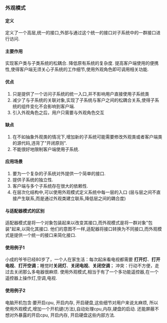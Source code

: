 ### 外观模式

#### 定义
定义了一个高层,统一的接口,外部与通过这个统一的接口对子系统中的一群接口进行访问.

#### 主要作用
实现客户类与子类系统的松耦合.
降低原有系统的复杂度.
提高客户端使用的便携性,使得客户端无须关心子系统的工作细节,使用外观角色即可调用相关功能.

#### 优点
1. 只是提供了一个访问子系统的统一入口,并不影响用户直接使用子系统类
2. 减少了与子系统的关联对象,实现了子系统与客户之间的松耦合关系,使得子系统的组件变化不会影响到客户端.
3. 引入外观角色之后，用户只需要与外观角色交互

#### 缺点
1. 在不如抽象外观类的情况下,增加新的子系统可能需要修改外观类或者客户端类的源代码,违背了"开闭原则".
2. 不能很好地限制客户端使用子系统.

#### 应用场景
1. 要为一个复杂的子系统对外提供一个简单的接口.
2. 提供子系统的独立性.
3. 客户端与多个子系统存在很大的依赖性.
4. 在层次化结构中,可以使用外观模式定义系统中每一层的入口
(层与层之间不直接产生联系,而是通过外观类建立联系,降低层之间的耦合度)

#### 与适配器模式的区别
适配器模式是将一个对象包装起来以改变其接口,而外观模式是将一群对象"包装"起来,以简化其接口.
他们的意图不一样,适配器将接口转换为不同接口,而外观模式是提供一个统一的接口来简化接口.

#### 使用例子1
小成的爷爷已经80岁了，一个人在家生活：每次起床看电视都需要 **打开灯**、**打开电视**、**打开空调**；睡觉时**关闭灯**、**关闭电视**、**关闭空调**；
冲突：行动不方便，走过去关闭那么多电器很麻烦.
使用外观模式,相当于有了一个多功能遥控器,在一个遥控器上操作灯,空调,电视.

#### 使用例子2
电脑开机包含:要开启cpu, 开启内存, 开启硬盘,这些细节对用户来说太麻烦,
所以使用外观模式,增加一个开机键(方法),自动处理cpu,内存,硬盘的启动.
还能屏蔽不想对外暴露的开启cpu, 开启内存, 开启硬盘这些内部方法.